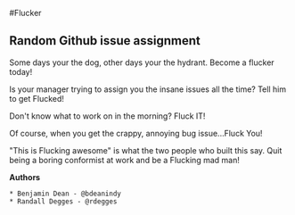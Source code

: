 #Flucker

## Random Github issue assignment

Some days your the dog, other days your the hydrant. Become a flucker today!

Is your manager trying to assign you the insane issues all the time? Tell him to get Flucked!

Don't know what to work on in the morning? Fluck IT!

Of course, when you get the crappy, annoying bug issue...Fluck You!

"This is Flucking awesome" is what the two people who built this say. Quit being a boring conformist at work and be a Flucking mad man!

**Authors**

    * Benjamin Dean - @bdeanindy
    * Randall Degges - @rdegges
